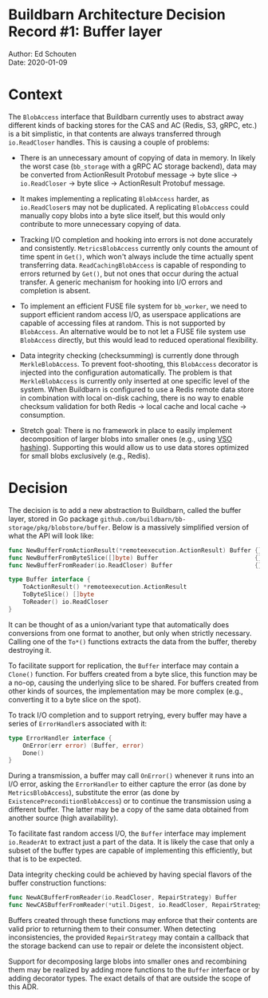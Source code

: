# Buildbarn Architecture Decision Record #1: Buffer layer

Author: Ed Schouten<br/>
Date: 2020-01-09

# Context

The `BlobAccess` interface that Buildbarn currently uses to abstract
away different kinds of backing stores for the CAS and AC (Redis, S3,
gRPC, etc.) is a bit simplistic, in that contents are always transferred
through `io.ReadCloser` handles. This is causing a couple of problems:

- There is an unnecessary amount of copying of data in memory. In likely
  the worst case (`bb_storage` with a gRPC AC storage backend), data may
  be converted from ActionResult Protobuf message → byte slice →
  `io.ReadCloser` → byte slice → ActionResult Protobuf message.

- It makes implementing a replicating `BlobAccess` harder, as
  `io.ReadCloser`s may not be duplicated. A replicating `BlobAccess`
  could manually copy blobs into a byte slice itself, but this would
  only contribute to more unnecessary copying of data.

- Tracking I/O completion and hooking into errors is not done
  accurately and consistently. `MetricsBlobAccess` currently only counts
  the amount of time spent in `Get()`, which won't always include the
  time actually spent transferring data. `ReadCachingBlobAccess` is
  capable of responding to errors returned by `Get()`, but not ones that
  occur during the actual transfer. A generic mechanism for hooking into
  I/O errors and completion is absent.

- To implement an efficient FUSE file system for `bb_worker`, we need to
  support efficient random access I/O, as userspace applications are
  capable of accessing files at random. This is not supported by
  `BlobAccess`. An alternative would be to not let a FUSE file system
  use `BlobAccess` directly, but this would lead to reduced operational
  flexibility.

- Data integrity checking (checksumming) is currently done through
  `MerkleBlobAccess`. To prevent foot-shooting, this `BlobAccess`
  decorator is injected into the configuration automatically. The
  problem is that `MerkleBlobAccess` is currently only inserted at one
  specific level of the system. When Buildbarn is configured to use a
  Redis remote data store in combination with local on-disk caching,
  there is no way to enable checksum validation for both Redis → local
  cache and local cache → consumption.

- Stretch goal: There is no framework in place to easily implement
  decomposition of larger blobs into smaller ones (e.g., using
  [VSO hashing](https://github.com/microsoft/BuildXL/blob/master/Documentation/Specs/PagedHash.md)).
  Supporting this would allow us to use data stores optimized for small
  blobs exclusively (e.g., Redis).

# Decision

The decision is to add a new abstraction to Buildbarn, called the buffer
layer, stored in Go package
`github.com/buildbarn/bb-storage/pkg/blobstore/buffer`. Below is a
massively simplified version of what the API will look like:

```go
func NewBufferFromActionResult(*remoteexecution.ActionResult) Buffer {}
func NewBufferFromByteSlice([]byte) Buffer                           {}
func NewBufferFromReader(io.ReadCloser) Buffer                       {}

type Buffer interface {
	ToActionResult() *remoteexecution.ActionResult
	ToByteSlice() []byte
	ToReader() io.ReadCloser
}
```

It can be thought of as a union/variant type that automatically does
conversions from one format to another, but only when strictly
necessary. Calling one of the `To*()` functions extracts the data from
the buffer, thereby destroying it.

To facilitate support for replication, the `Buffer` interface may
contain a `Clone()` function. For buffers created from a byte slice,
this function may be a no-op, causing the underlying slice to be shared.
For buffers created from other kinds of sources, the implementation may
be more complex (e.g., converting it to a byte slice on the spot).

To track I/O completion and to support retrying, every buffer may have a
series of `ErrorHandler`s associated with it:

```go
type ErrorHandler interface {
	OnError(err error) (Buffer, error)
	Done()
}
```

During a transmission, a buffer may call `OnError()` whenever it runs
into an I/O error, asking the `ErrorHandler` to either capture the error
(as done by `MetricsBlobAccess`), substitute the error (as done by
`ExistencePreconditionBlobAccess`) or to continue the transmission using
a different buffer. The latter may be a copy of the same data obtained
from another source (high availability).

To facilitate fast random access I/O, the `Buffer` interface may
implement `io.ReaderAt` to extract just a part of the data. It is likely
the case that only a subset of the buffer types are capable of
implementing this efficiently, but that is to be expected.

Data integrity checking could be achieved by having special flavors of
the buffer construction functions:

```go
func NewACBufferFromReader(io.ReadCloser, RepairStrategy) Buffer                {}
func NewCASBufferFromReader(*util.Digest, io.ReadCloser, RepairStrategy) Buffer {}
```

Buffers created through these functions may enforce that their contents
are valid prior to returning them to their consumer. When detecting
inconsistencies, the provided `RepairStrategy` may contain a callback
that the storage backend can use to repair or delete the inconsistent
object.

Support for decomposing large blobs into smaller ones and recombining
them may be realized by adding more functions to the `Buffer` interface
or by adding decorator types. The exact details of that are outside the
scope of this ADR.
